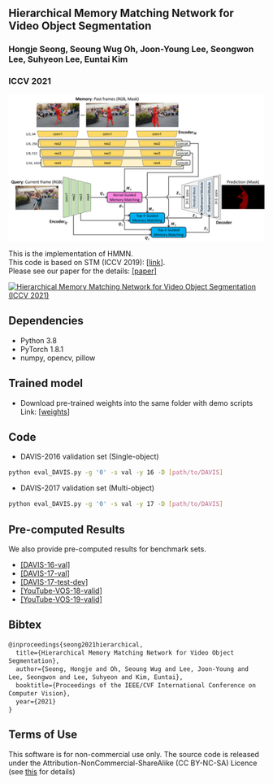 ## Hierarchical Memory Matching Network for Video Object Segmentation
### Hongje Seong, Seoung Wug Oh, Joon-Young Lee, Seongwon Lee, Suhyeon Lee, Euntai Kim
### ICCV 2021

<img src="./img/main.jpg" alt="no_image"/>

This is the implementation of HMMN.  
This code is based on STM (ICCV 2019): [[link](https://github.com/seoungwugoh/STM)].  
Please see our paper for the details: [[paper]](https://arxiv.org/abs/2109.11404)

[![Hierarchical Memory Matching Network for Video Object Segmentation (ICCV 2021)](https://img.youtube.com/vi/zSofRzPImQY/0.jpg)](https://www.youtube.com/watch?v=zSofRzPImQY "Hierarchical Memory Matching Network for Video Object Segmentation (ICCV 2021)")

## Dependencies
* Python 3.8
* PyTorch 1.8.1
* numpy, opencv, pillow

## Trained model
* Download pre-trained weights into the same folder with demo scripts <br>Link: [[weights](https://drive.google.com/file/d/1Vm4Hf6hCdIAXdLQDWiTG8DWn4RAyD8oT/view?usp=sharing)]


## Code
* DAVIS-2016 validation set (Single-object)
```bash
python eval_DAVIS.py -g '0' -s val -y 16 -D [path/to/DAVIS]
```
* DAVIS-2017 validation set (Multi-object)
```bash
python eval_DAVIS.py -g '0' -s val -y 17 -D [path/to/DAVIS]
```

## Pre-computed Results
We also provide pre-computed results for benchmark sets.
* [[DAVIS-16-val]](https://drive.google.com/file/d/1s1qEUnLP8eEt64mxDv4VieZW0cEW09_u/view?usp=sharing)
* [[DAVIS-17-val]](https://drive.google.com/file/d/1ZNbdME0SG5WIn1BoBnfQ9IkEFt4xmLA6/view?usp=sharing)
* [[DAVIS-17-test-dev]](https://drive.google.com/file/d/1Fr50S37X0erJBEfWhNmU06tKIgSZvy3P/view?usp=sharing)
* [[YouTube-VOS-18-valid]](https://drive.google.com/file/d/1dx3pbKQlp-80eekgp3i1leKXv_Jqv2JJ/view?usp=sharing)
* [[YouTube-VOS-19-valid]](https://drive.google.com/file/d/10yu-HqXCQLQlLt0ZIlwfQ4cKW71OzndQ/view?usp=sharing)


## Bibtex
```
@inproceedings{seong2021hierarchical,
  title={Hierarchical Memory Matching Network for Video Object Segmentation},
  author={Seong, Hongje and Oh, Seoung Wug and Lee, Joon-Young and Lee, Seongwon and Lee, Suhyeon and Kim, Euntai},
  booktitle={Proceedings of the IEEE/CVF International Conference on Computer Vision},
  year={2021}
}
```


## Terms of Use
This software is for non-commercial use only.
The source code is released under the Attribution-NonCommercial-ShareAlike (CC BY-NC-SA) Licence
(see [this](https://creativecommons.org/licenses/by-nc-sa/4.0/legalcode) for details)
